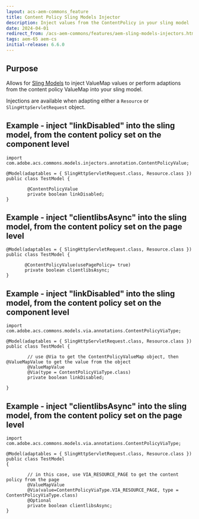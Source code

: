 ```yaml
---
layout: acs-aem-commons_feature
title: Content Policy Sling Models Injector
description: Inject values from the ContentPolicy in your sling model
date: 2024-04-01
redirect_from: /acs-aem-commons/features/aem-sling-models-injectors.html
tags: aem-65 aem-cs
initial-release: 6.6.0
---
```


## Purpose

Allows for [Sling Models](http://sling.apache.org/documentation/bundles/models.html) to inject ValueMap values or perform adaptions from the content policy ValueMap into your sling model.




Injections are available when adapting either a `Resource` or `SlingHttpServletRequest` object.

## Example - inject "linkDisabled" into the sling model, from the content policy set on the component level
    import com.adobe.acs.commons.models.injectors.annotation.ContentPolicyValue;

    @Model(adaptables = { SlingHttpServletRequest.class, Resource.class })
    public class TestModel {
    
            @ContentPolicyValue
            private boolean linkDisabled;
    }

## Example - inject "clientlibsAsync" into the sling model, from the content policy set on the page level

    @Model(adaptables = { SlingHttpServletRequest.class, Resource.class })
    public class TestModel {
    
           @ContentPolicyValue(usePagePolicy= true)
           private boolean clientlibsAsync;
    }

## Example - inject "linkDisabled" into the sling model, from the content policy set on the component level

    import com.adobe.acs.commons.models.via.annotations.ContentPolicyViaType;

    @Model(adaptables = { SlingHttpServletRequest.class, Resource.class })
    public class TestModel {

            // use @Via to get the ContentPolicyValueMap object, then @ValueMapValue to get the value from the object
            @ValueMapValue
            @Via(type = ContentPolicyViaType.class)
            private boolean linkDisabled;
        
    }

## Example - inject "clientlibsAsync" into the sling model, from the content policy set on the page level
    import com.adobe.acs.commons.models.via.annotations.ContentPolicyViaType;

    @Model(adaptables = { SlingHttpServletRequest.class, Resource.class })
    public class TestModel
    {

            // in this case, use VIA_RESOURCE_PAGE to get the content policy from the page
            @ValueMapValue
            @Via(value=ContentPolicyViaType.VIA_RESOURCE_PAGE, type = ContentPolicyViaType.class)
            @Optional
            private boolean clientlibsAsync;
    }
